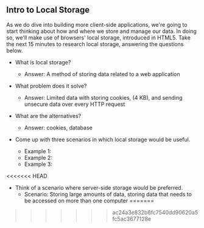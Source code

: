 ## Intro to Local Storage

As we do dive into building more client-side applications, we're going to start thinking about how and where we store and manage our data. In doing so, we'll make use of browsers' local storage, introduced in HTML5. Take the next 15 minutes to research local storage, answering the questions below.

- What is local storage?
  - Answer: A method of storing data related to a web application

- What problem does it solve?
  - Answer: Limited data with storing cookies, (4 KB), and sending unsecure data over every HTTP request

- What are the alternatives?
  - Answer: cookies, database

- Come up with three scenarios in which local storage would be useful.
    - Example 1:
    - Example 2:
    - Example 3:

<<<<<<< HEAD
- Think of a scenario where server-side storage would be preferred.
    - Scenario: Storing large amounts of data, storing data that needs to be accessed on more than one computer
=======
>>>>>>> ac24a3e832b6fc7540dd90620a5fc5ac3677128e
